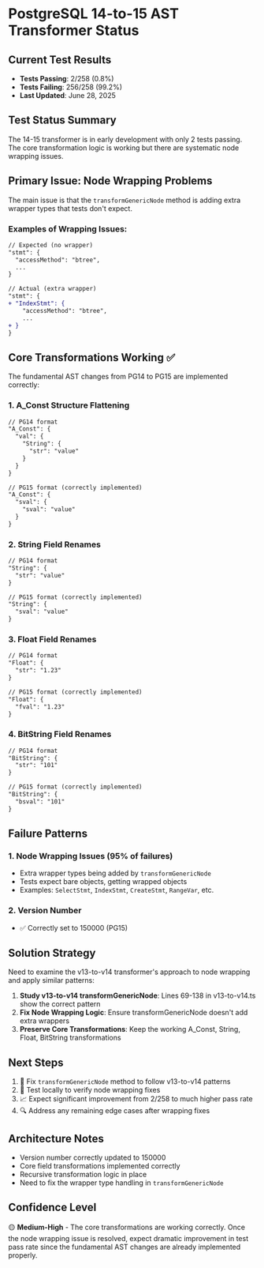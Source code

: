 # PostgreSQL 14-to-15 AST Transformer Status

## Current Test Results
- **Tests Passing**: 2/258 (0.8%)
- **Tests Failing**: 256/258 (99.2%)
- **Last Updated**: June 28, 2025

## Test Status Summary
The 14-15 transformer is in early development with only 2 tests passing. The core transformation logic is working but there are systematic node wrapping issues.

## Primary Issue: Node Wrapping Problems
The main issue is that the `transformGenericNode` method is adding extra wrapper types that tests don't expect.

### Examples of Wrapping Issues:
```diff
// Expected (no wrapper)
"stmt": {
  "accessMethod": "btree",
  ...
}

// Actual (extra wrapper)
"stmt": {
+ "IndexStmt": {
    "accessMethod": "btree",
    ...
+ }
}
```

## Core Transformations Working ✅
The fundamental AST changes from PG14 to PG15 are implemented correctly:

### 1. A_Const Structure Flattening
```diff
// PG14 format
"A_Const": {
  "val": {
    "String": {
      "str": "value"
    }
  }
}

// PG15 format (correctly implemented)
"A_Const": {
  "sval": {
    "sval": "value"
  }
}
```

### 2. String Field Renames
```diff
// PG14 format
"String": {
  "str": "value"
}

// PG15 format (correctly implemented)  
"String": {
  "sval": "value"
}
```

### 3. Float Field Renames
```diff
// PG14 format
"Float": {
  "str": "1.23"
}

// PG15 format (correctly implemented)
"Float": {
  "fval": "1.23"
}
```

### 4. BitString Field Renames
```diff
// PG14 format
"BitString": {
  "str": "101"
}

// PG15 format (correctly implemented)
"BitString": {
  "bsval": "101"
}
```

## Failure Patterns

### 1. Node Wrapping Issues (95% of failures)
- Extra wrapper types being added by `transformGenericNode`
- Tests expect bare objects, getting wrapped objects
- Examples: `SelectStmt`, `IndexStmt`, `CreateStmt`, `RangeVar`, etc.

### 2. Version Number
- ✅ Correctly set to 150000 (PG15)

## Solution Strategy
Need to examine the v13-to-v14 transformer's approach to node wrapping and apply similar patterns:

1. **Study v13-to-v14 transformGenericNode**: Lines 69-138 in v13-to-v14.ts show the correct pattern
2. **Fix Node Wrapping Logic**: Ensure transformGenericNode doesn't add extra wrappers
3. **Preserve Core Transformations**: Keep the working A_Const, String, Float, BitString transformations

## Next Steps
1. 🔧 Fix `transformGenericNode` method to follow v13-to-v14 patterns
2. 🧪 Test locally to verify node wrapping fixes
3. 📈 Expect significant improvement from 2/258 to much higher pass rate
4. 🔍 Address any remaining edge cases after wrapping fixes

## Architecture Notes
- Version number correctly updated to 150000
- Core field transformations implemented correctly
- Recursive transformation logic in place
- Need to fix the wrapper type handling in `transformGenericNode`

## Confidence Level
🟡 **Medium-High** - The core transformations are working correctly. Once the node wrapping issue is resolved, expect dramatic improvement in test pass rate since the fundamental AST changes are already implemented properly.

